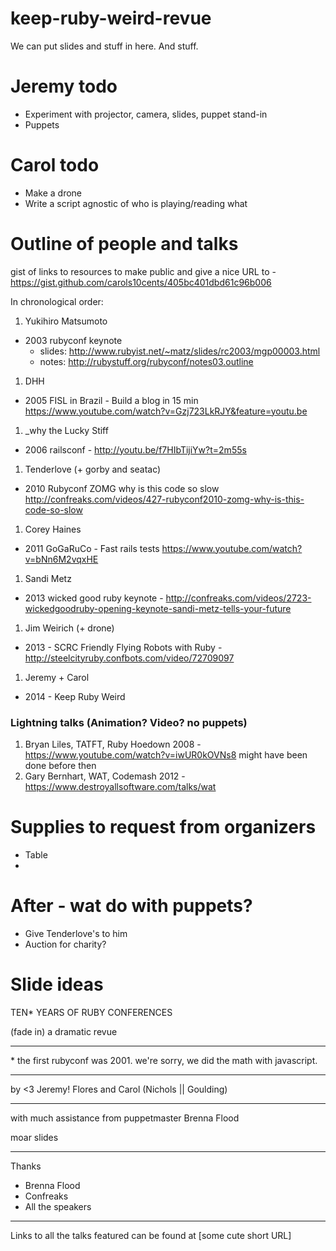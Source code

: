 keep-ruby-weird-revue
=====================

We can put slides and stuff in here. And stuff.

Jeremy todo
===========

* Experiment with projector, camera, slides, puppet stand-in
* Puppets

Carol todo
==========

* Make a drone
* Write a script agnostic of who is playing/reading what

Outline of people and talks
===========================

gist of links to resources to make public and give a nice URL to - https://gist.github.com/carols10cents/405bc401dbd61c96b006

In chronological order:

1. Yukihiro Matsumoto
  * 2003 rubyconf keynote
    * slides: http://www.rubyist.net/~matz/slides/rc2003/mgp00003.html
    * notes: http://rubystuff.org/rubyconf/notes03.outline

1. DHH
  * 2005 FISL in Brazil - Build a blog in 15 min https://www.youtube.com/watch?v=Gzj723LkRJY&feature=youtu.be

1. _why the Lucky Stiff
  * 2006 railsconf - http://youtu.be/f7HIbTijiYw?t=2m55s

1. Tenderlove (+ gorby and seatac)
  * 2010 Rubyconf ZOMG why is this code so slow http://confreaks.com/videos/427-rubyconf2010-zomg-why-is-this-code-so-slow

1. Corey Haines
  * 2011 GoGaRuCo - Fast rails tests https://www.youtube.com/watch?v=bNn6M2vqxHE

1. Sandi Metz
  * 2013 wicked good ruby keynote - http://confreaks.com/videos/2723-wickedgoodruby-opening-keynote-sandi-metz-tells-your-future

1. Jim Weirich (+ drone)
  * 2013 - SCRC Friendly Flying Robots with Ruby - http://steelcityruby.confbots.com/video/72709097

1. Jeremy + Carol
  * 2014 - Keep Ruby Weird

### Lightning talks (Animation? Video? no puppets)

1. Bryan Liles, TATFT, Ruby Hoedown 2008 - https://www.youtube.com/watch?v=iwUR0kOVNs8 might have been done before then
2. Gary Bernhart, WAT, Codemash 2012 - https://www.destroyallsoftware.com/talks/wat


Supplies to request from organizers
===================================

* Table
*


After - wat do with puppets?
============================

* Give Tenderlove's to him
* Auction for charity?



Slide ideas
===========

TEN* YEARS OF RUBY CONFERENCES

(fade in)
a dramatic revue

---

\* the first rubyconf was 2001. we're sorry, we did the math with javascript.

---

by <3 Jeremy! Flores
and Carol (Nichols || Goulding)

---

with much assistance from puppetmaster
Brenna Flood



moar slides


---

Thanks

* Brenna Flood
* Confreaks
* All the speakers

---

Links to all the talks featured can be found at
[some cute short URL]

